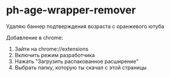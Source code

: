 # ph-age-wrapper-remover
Удаляю баннер подтверждения возраста с оранжевого ютуба

Добавление в chrome:
1) Зайти на chrome://extensions
2) Включить режим разработчика
3) Нажать "Загрузить распакованное расширение"
4) Выбрать папку, которую ты скачал с этой страницы
